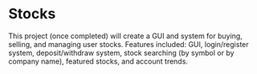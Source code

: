 # Stocks
This project (once completed) will create a GUI and system for buying, selling, and managing user stocks. 
Features included: GUI, login/register system, deposit/withdraw system, stock searching (by symbol or by company name),
featured stocks, and account trends. 
